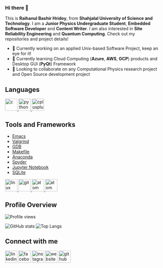 ### Hi there 👋

<!--
**Hridoy-31/Hridoy-31** is a ✨ _special_ ✨ repository because its `README.md` (this file) appears on your GitHub profile.

Here are some ideas to get you started:

- 🔭 I’m currently working on ...
- 🌱 I’m currently learning ...
- 👯 I’m looking to collaborate on ...
- 🤔 I’m looking for help with ...
- 💬 Ask me about ...
- 📫 How to reach me: ...
- 😄 Pronouns: ...
- ⚡ Fun fact: ...
-->

This is **Raihanul Bashir Hridoy**, from **Shahjalal University of Science and Technology**. I am a **Junior Physics Undergraduate Student**, **Embedded Software Developer** and **Content Writer**. I am also interested in **Site Reliability Engineering** and **Quantum Computing**. Check out my repositories and project details!  

- 🔭 Currently working on an applied Unix-based Software Project, keep an eye for it!
- 🌱 Currently learning Cloud Computing (**Azure**, **AWS**, **GCP**) products and Desktop GUI (**PyQt**) Framework
- 👯 Looking to collaborate on any Computational Physics research project and Open Source development project


## Languages

<p align="left"> <a href = "https://www.gnu.org/software/gnu-c-manual/gnu-c-manual.html"> <img src="https://devicons.github.io/devicon/devicon.git/icons/c/c-original.svg" alt="c" width="40" height="40"/> </a> <a href="https://www.python.org/"> <img src="https://devicons.github.io/devicon/devicon.git/icons/python/python-original.svg" alt="python" width="40" height="40"/> </a> <a href = "https://isocpp.org/"> <img src="https://devicons.github.io/devicon/devicon.git/icons/cplusplus/cplusplus-original.svg" alt="cplusplus" width="40" height="40"/> </a> 
</p>


## Tools and Frameworks
- [Emacs](https://www.gnu.org/software/emacs/)
- [Valgrind](https://www.valgrind.org/)
- [GDB](https://www.gnu.org/software/gdb)
- [Makefile](https://www.gnu.org/software/make/)
- [Anaconda](https://www.linuxfoundation.org/)
- [Spyder](https://www.anaconda.com/)
- [Jupyter Notebook](https://jupyter.org/)
- [SQLite](https://sqlite.org/)

<p align="left"> <a href = "https://www.linuxfoundation.org"> <img src="https://devicons.github.io/devicon/devicon.git/icons/linux/linux-original.svg" alt="linux" width="40" height="40"/> </a> <a href = "https://git-scm.com"> <img src="https://devicons.github.io/devicon/devicon.git/icons/git/git-plain.svg" alt="git" width="40" height="40"/> </a> <a href = "https://atom.io"> <img src="https://devicons.github.io/devicon/devicon.git/icons/atom/atom-original.svg" alt="atom" width="40" height="40"/> </a> <a href = "https://www.google.com/chrome"> <img src="https://devicons.github.io/devicon/devicon.git/icons/chrome/chrome-original.svg" alt="atom" width="40" height="40"/> </a>
</p>



## Profile Overview
![Profile views](https://gpvc.arturio.dev/Hridoy-31)

![GitHub stats](https://github-readme-stats.vercel.app/api?username=Hridoy-31&show_icons=true&theme=tokyonight&count_private=true)
![Top Langs](https://github-readme-stats.vercel.app/api/top-langs/?username=Hridoy-31&layout=compact)


## Connect with me

[<img src='https://cdn.jsdelivr.net/npm/simple-icons@3.0.1/icons/linkedin.svg' alt='linkedin' height='40'>](https://www.linkedin.com/in/raihanulbashirhridoy)  [<img src='https://cdn.jsdelivr.net/npm/simple-icons@3.0.1/icons/facebook.svg' alt='facebook' height='40'>](https://www.facebook.com/raihanulbashir.hridoy)  [<img src='https://cdn.jsdelivr.net/npm/simple-icons@3.0.1/icons/instagram.svg' alt='instagram' height='40'>](https://www.instagram.com/raihanulbashir)  [<img src='https://cdn.jsdelivr.net/npm/simple-icons@3.0.1/icons/icloud.svg' alt='website' height='40'>](https://hridoy-31.github.io)  [<img src='https://cdn.jsdelivr.net/npm/simple-icons@3.0.1/icons/github.svg' alt='github' height='40'>](https://github.com/Hridoy-31)  
